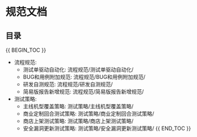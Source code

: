 # 规范文档

## 目录

{{ BEGIN_TOC }}
- 流程规范:
  - 测试单驱动自动化: 流程规范/测试单驱动自动化/
  - BUG和用例附加规范: 流程规范/BUG和用例附加规范/
  - 研发自测规范: 流程规范/研发自测规范/
  - 简易版报告新增规范: 流程规范/简易版报告新增规范/
- 测试策略:
  - 主线机型覆盖策略: 测试策略/主线机型覆盖策略/
  - 商业定制回合测试策略: 测试策略/商业定制回合测试策略/
  - 商店上架测试策略: 测试策略/商店上架测试策略/
  - 安全漏洞更新测试策略: 测试策略/安全漏洞更新测试策略/
{{ END_TOC }}